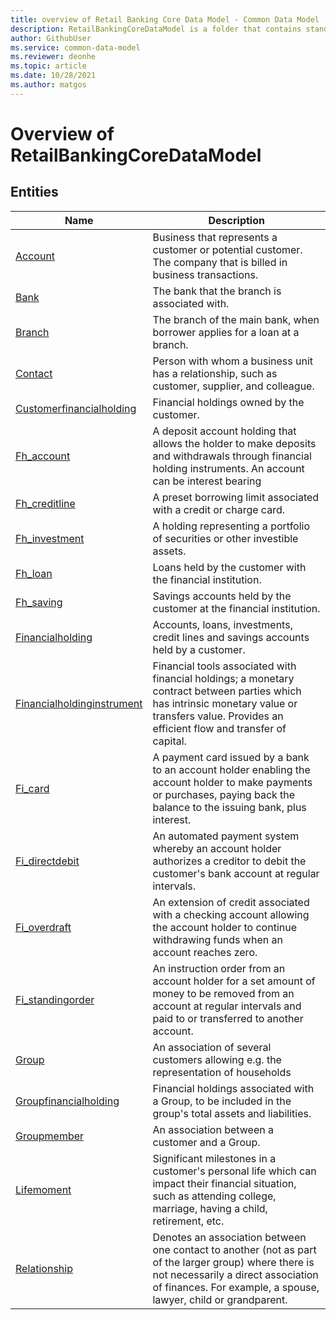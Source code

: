 ```yaml
---
title: overview of Retail Banking Core Data Model - Common Data Model | Microsoft Docs
description: RetailBankingCoreDataModel is a folder that contains standard entities related to the Common Data Model.
author: GithubUser
ms.service: common-data-model
ms.reviewer: deonhe
ms.topic: article
ms.date: 10/28/2021
ms.author: matgos
---
```


# Overview of RetailBankingCoreDataModel


## Entities

|Name|Description|
|---|---|
|[Account](Account.md)|Business that represents a customer or potential customer. The company that is billed in business transactions.|
|[Bank](Bank.md)|The bank that the branch is associated with.|
|[Branch](Branch.md)|The branch of the main bank, when borrower applies for a loan at a branch.|
|[Contact](Contact.md)|Person with whom a business unit has a relationship, such as customer, supplier, and colleague.|
|[Customerfinancialholding](Customerfinancialholding.md)|Financial holdings owned by the customer.|
|[Fh_account](Fh_account.md)|A deposit account holding that allows the holder to make deposits and withdrawals through financial holding instruments. An account can be interest bearing|
|[Fh_creditline](Fh_creditline.md)|A preset borrowing limit associated with a credit or charge card.|
|[Fh_investment](Fh_investment.md)|A holding representing a portfolio of securities or other investible assets.|
|[Fh_loan](Fh_loan.md)|Loans held by the customer with the financial institution.|
|[Fh_saving](Fh_saving.md)|Savings accounts held by the customer at the financial institution.|
|[Financialholding](Financialholding.md)|Accounts, loans, investments, credit lines and savings accounts held by a customer.|
|[Financialholdinginstrument](Financialholdinginstrument.md)|Financial tools associated with financial holdings; a monetary contract between parties which has intrinsic monetary value or transfers value. Provides an efficient flow and transfer of capital.|
|[Fi_card](Fi_card.md)|A payment card issued by a bank to an account holder enabling the account holder to make payments or purchases, paying back the balance to the issuing bank, plus interest.|
|[Fi_directdebit](Fi_directdebit.md)|An automated payment system whereby an account holder authorizes a creditor to debit the customer's bank account at regular intervals.|
|[Fi_overdraft](Fi_overdraft.md)|An extension of credit associated with a checking account allowing the account holder to continue withdrawing funds when an account reaches zero.|
|[Fi_standingorder](Fi_standingorder.md)|An instruction order from an account holder for a set amount of money to be removed from an account at regular intervals and paid to or transferred to another account.|
|[Group](Group.md)|An association of several customers allowing e.g. the representation of households|
|[Groupfinancialholding](Groupfinancialholding.md)|Financial holdings associated with a Group, to be included in the group's total assets and liabilities.|
|[Groupmember](Groupmember.md)|An association between a customer and a Group.|
|[Lifemoment](Lifemoment.md)|Significant milestones in a customer's personal life which can impact their financial situation, such as attending college, marriage, having a child, retirement, etc.|
|[Relationship](Relationship.md)|Denotes an association between one contact to another (not as part of the larger group) where there is not necessarily a direct association of finances. For example, a spouse, lawyer, child or grandparent.|
